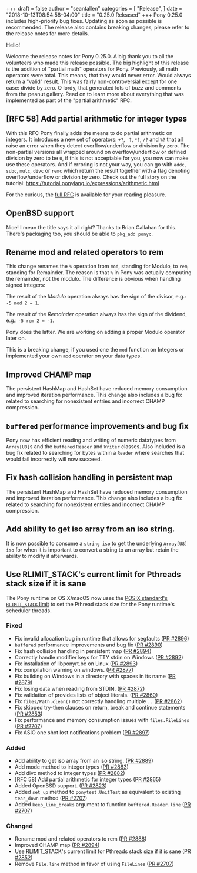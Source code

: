 +++
draft = false
author = "seantallen"
categories = [
    "Release",
]
date = "2018-10-13T08:54:58-04:00"
title = "0.25.0 Released"
+++
Pony 0.25.0 includes high-priority bug fixes. Updating as soon as possible is recommended. The release also contains breaking changes, please refer to the release notes for more details.
<!--more-->

Hello! 

Welcome the release notes for Pony 0.25.0. A big thank you to all the volunteers who made this release possible. The big highlight of this release is the addition of "partial math" operators for Pony. Previously, all math operators were total. This means, that they would never error. Would always return a "valid" result. This was fairly non-controversial except for one case: divide by zero. O lordy, that generated lots of buzz and comments from the peanut gallery. Read on to learn more about everything that was implemented as part of the "partial arithmetic" RFC. 

## [RFC 58] Add partial arithmetic for integer types

With this RFC Pony finally adds the means to do partial arithmetic on integers. It introduces a new set of operators: `+?`, `-?`, `*?`, `/?` and `%?` that all raise an error when they detect overflow/underflow or division by zero. The non-partial versions all wrapped around on overflow/underflow or defined division by zero to be `0`, if this is not acceptable for you, you now can make use these operators. And if erroring is not your way, you can go with `addc`, `subc`, `mulc`, `divc` or `remc` which return the result together with a flag denoting overflow/underflow or division by zero. Check out the full story on the tutorial: https://tutorial.ponylang.io/expressions/arithmetic.html

For the curious, the [full RFC](https://github.com/ponylang/rfcs/blob/master/text/0058-partial-arithmetic.md) is available for your reading pleasure.

## OpenBSD support

Nice! I mean the title says it all right? Thanks to Brian Callahan for this.
There's packaging too, you should be able to `pkg_add ponyc`.

## Rename mod and related operators to rem

This change renames the `%` operation from `mod`, standing for Modulo, to `rem`, standing for Remainder. The reason is that `%` in Pony was actually computing the remainder, not the modulo. The difference is obvious when handling signed integers:

The result of the *Modulo* operation always has the sign of the divisor, e.g.: `-5 mod 2 = 1`.

The result of the *Remainder* operation always has the sign of the dividend, e.g.: `-5 rem 2 = -1`.

Pony does the latter. We are working on adding a proper Modulo operator later on.

This is a breaking change, if you used one the `mod` function on Integers or implemented your own `mod` operator on your data types.

## Improved CHAMP map

The persistent HashMap and HashSet have reduced memory consumption and improved iteration performance. This change also includes a bug fix related to searching for nonexistent entries and incorrect CHAMP compression.

## `buffered` performance improvements and bug fix

Pony now has efficient reading and writing of numeric datatypes from `Array[U8]`s and the `buffered` `Reader` and `Writer` classes. Also included is a bug fix related to searching for bytes within a `Reader` where searches that would fail incorrectly will now succeed.

## Fix hash collision handling in persistent map

The persistent HashMap and HashSet have reduced memory consumption and improved iteration performance. This change also includes a bug fix related to searching for nonexistent entries and incorrect CHAMP compression.

## Add ability to get iso array from an iso string.

It is now possible to consume a `string iso` to get the underlying `Array[U8] iso` for when it is important to convert a string to an array but retain the ability to modify it afterwards.

## Use RLIMIT_STACK's current limit for Pthreads stack size if it is sane

The Pony runtime on OS X/macOS now uses the [POSIX standard's `RLIMIT_STACK` limit](http://pubs.opengroup.org/onlinepubs/9699919799/functions/getrlimit.html) to set the Pthread stack size for the Pony runtime's scheduler threads.

### Fixed

- Fix invalid allocation bug in runtime that allows for segfaults ([PR #2896](https://github.com/ponylang/ponyc/pull/2896))
- `buffered` performance improvements and bug fix ([PR #2890](https://github.com/ponylang/ponyc/pull/2890))
- Fix hash collision handling in persistent map ([PR #2894](https://github.com/ponylang/ponyc/pull/2894))
- Correctly handle modifier keys for TTY stdin on Windows ([PR #2892](https://github.com/ponylang/ponyc/pull/2892))
- Fix installation of libponyrt.bc on Linux ([PR #2893](https://github.com/ponylang/ponyc/pull/2893))
- Fix compilation warning on windows. ([PR #2877](https://github.com/ponylang/ponyc/pull/2877))
- Fix building on Windows in a directory with spaces in its name ([PR #2879](https://github.com/ponylang/ponyc/pull/2879))
- Fix losing data when reading from STDIN. ([PR #2872](https://github.com/ponylang/ponyc/pull/2872))
- Fix validation of provides lists of object literals. ([PR #2860](https://github.com/ponylang/ponyc/pull/2860))
- Fix `files/Path.clean()` not correctly handling multiple `..` ([PR #2862](https://github.com/ponylang/ponyc/pull/2862))
- Fix skipped try-then clauses on return, break and continue statements ([PR #2853](https://github.com/ponylang/ponyc/pull/2853))
- Fix performance and memory consumption issues with `files.FileLines` ([PR #2707](https://github.com/ponylang/ponyc/pull/2707))
- Fix ASIO one shot lost notifications problem ([PR #2897](https://github.com/ponylang/ponyc/pull/2897))

### Added

- Add ability to get iso array from an iso string. ([PR #2889](https://github.com/ponylang/ponyc/pull/2889))
- Add modc method to integer types ([PR #2883](https://github.com/ponylang/ponyc/pull/2883))
- Add divc method to integer types ([PR #2882](https://github.com/ponylang/ponyc/pull/2882))
- [RFC 58] Add partial arithmetic for integer types ([PR #2865](https://github.com/ponylang/ponyc/pull/2865))
- Added OpenBSD support. ([PR #2823](https://github.com/ponylang/ponyc/pull/2823))
- Added `set_up` method to `ponytest.UnitTest` as equivalent to existing `tear_down` method ([PR #2707](https://github.com/ponylang/ponyc/pull/2707))
- Added `keep_line_breaks` argument to function `buffered.Reader.line` ([PR #2707](https://github.com/ponylang/ponyc/pull/2707))

### Changed

- Rename mod and related operators to rem ([PR #2888](https://github.com/ponylang/ponyc/pull/2888))
- Improved CHAMP map ([PR #2894](https://github.com/ponylang/ponyc/pull/2894))
- Use RLIMIT_STACK's current limit for Pthreads stack size if it is sane ([PR #2852](https://github.com/ponylang/ponyc/pull/2852))
- Remove `File.line` method in favor of using `FileLines` ([PR #2707](https://github.com/ponylang/ponyc/pull/2707))
